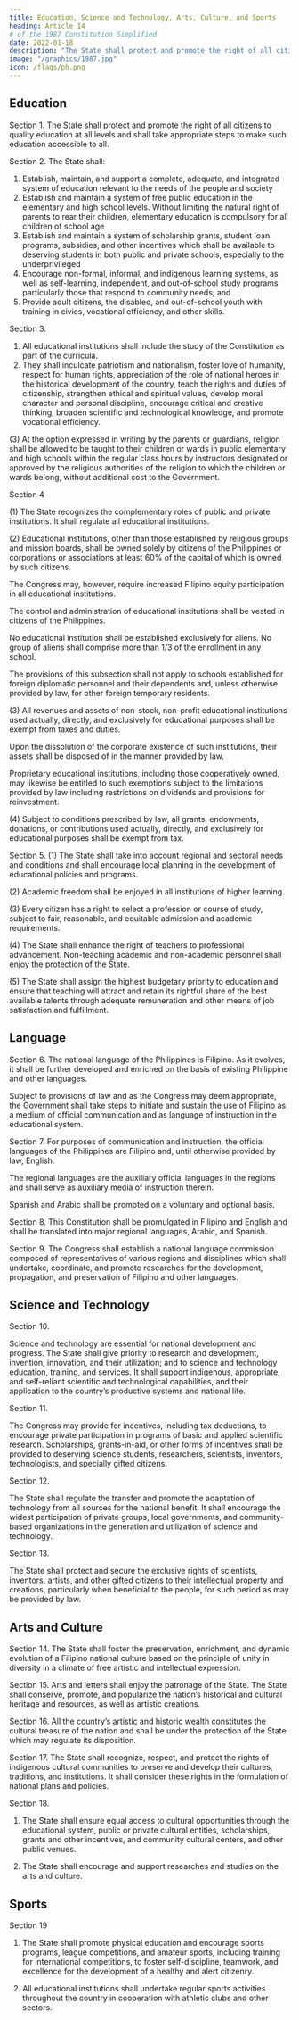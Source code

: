 ```yaml
---
title: Education, Science and Technology, Arts, Culture, and Sports
heading: Article 14
# of the 1987 Constitution Simplified
date: 2022-01-18
description: "The State shall protect and promote the right of all citizens to quality education at all levels and shall take appropriate steps to make such education accessible to all"
image: "/graphics/1987.jpg"
icon: /flags/ph.png
---
```



## Education

Section 1. The State shall protect and promote the right of all citizens to quality education at all levels and shall take appropriate steps to make such education accessible to all.

Section 2. The State shall:

1. Establish, maintain, and support a complete, adequate, and integrated system of education relevant to the needs of the people and society
2. Establish and maintain a system of free public education in the elementary and high school levels. Without limiting the natural right of parents to rear their children, elementary education is compulsory for all children of school age
3. Establish and maintain a system of scholarship grants, student loan programs, subsidies, and other incentives which shall be available to deserving students in both public and private schools, especially to the underprivileged
4. Encourage non-formal, informal, and indigenous learning systems, as well as self-learning, independent, and out-of-school study programs particularly those that respond to community needs; and
5. Provide adult citizens, the disabled, and out-of-school youth with training in civics, vocational efficiency, and other skills.

Section 3.

1. All educational institutions shall include the study of the Constitution as part of the curricula.
2. They shall inculcate patriotism and nationalism, foster love of humanity, respect for human rights, appreciation of the role of national heroes in the historical development of the country, teach the rights and duties of citizenship, strengthen ethical and spiritual values, develop moral character and personal discipline, encourage critical and creative thinking, broaden scientific and technological knowledge, and promote vocational efficiency.

(3) At the option expressed in writing by the parents or guardians, religion shall be allowed to be taught to their children or wards in public elementary and high schools within the regular class hours by instructors designated or approved by the religious authorities of the religion to which the children or wards belong, without additional cost to the Government.

Section 4

(1) The State recognizes the complementary roles of public and private institutions. It  shall regulate all educational institutions.

(2) Educational institutions, other than those established by religious groups and mission boards, shall be owned solely by citizens of the Philippines or corporations or associations at least 60% of the capital of which is owned by such citizens. 

The Congress may, however, require increased Filipino equity participation in all educational institutions.

The control and administration of educational institutions shall be vested in citizens of the Philippines.

No educational institution shall be established exclusively for aliens. No group of aliens shall comprise more than 1/3 of the enrollment in any school. 

The provisions of this subsection shall not apply to schools established for foreign diplomatic personnel and their dependents and, unless otherwise provided by law, for other foreign temporary residents.

(3) All revenues and assets of non-stock, non-profit educational institutions used actually, directly, and exclusively for educational purposes shall be exempt from taxes and duties. 

Upon the dissolution of the corporate existence of such institutions, their assets shall be disposed of in the manner provided by law.

Proprietary educational institutions, including those cooperatively owned, may likewise be entitled to such exemptions subject to the limitations provided by law including restrictions on dividends and provisions for reinvestment.

(4) Subject to conditions prescribed by law, all grants, endowments, donations, or contributions used actually, directly, and exclusively for educational purposes shall be exempt from tax.

Section 5. (1) The State shall take into account regional and sectoral needs and conditions and shall encourage local planning in the development of educational policies and programs.

(2) Academic freedom shall be enjoyed in all institutions of higher learning.

(3) Every citizen has a right to select a profession or course of study, subject to fair, reasonable, and equitable admission and academic requirements.

(4) The State shall enhance the right of teachers to professional advancement. Non-teaching academic and non-academic personnel shall enjoy the protection of the State.

(5) The State shall assign the highest budgetary priority to education and ensure that teaching will attract and retain its rightful share of the best available talents through adequate remuneration and other means of job satisfaction and fulfillment.


## Language

Section 6. The national language of the Philippines is Filipino. As it evolves, it shall be further developed and enriched on the basis of existing Philippine and other languages.

Subject to provisions of law and as the Congress may deem appropriate, the Government shall take steps to initiate and sustain the use of Filipino as a medium of official communication and as language of instruction in the educational system.

Section 7. For purposes of communication and instruction, the official languages of the Philippines are Filipino and, until otherwise provided by law, English.

The regional languages are the auxiliary official languages in the regions and shall serve as auxiliary media of instruction therein.

Spanish and Arabic shall be promoted on a voluntary and optional basis.

Section 8. This Constitution shall be promulgated in Filipino and English and shall be translated into major regional languages, Arabic, and Spanish.

Section 9. The Congress shall establish a national language commission composed of representatives of various regions and disciplines which shall undertake, coordinate, and promote researches for the development, propagation, and preservation of Filipino and other languages.


## Science and Technology

Section 10. 

Science and technology are essential for national development and progress. The State shall give priority to research and development, invention, innovation, and their utilization; and to science and technology education, training, and services. It shall support indigenous, appropriate, and self-reliant scientific and technological capabilities, and their application to the country’s productive systems and national life.

Section 11. 

The Congress may provide for incentives, including tax deductions, to encourage private participation in programs of basic and applied scientific research. Scholarships, grants-in-aid, or other forms of incentives shall be provided to deserving science students, researchers, scientists, inventors, technologists, and specially gifted citizens.

Section 12. 

The State shall regulate the transfer and promote the adaptation of technology from all sources for the national benefit. It shall encourage the widest participation of private groups, local governments, and community-based organizations in the generation and utilization of science and technology.

Section 13. 

The State shall protect and secure the exclusive rights of scientists, inventors, artists, and other gifted citizens to their intellectual property and creations, particularly when beneficial to the people, for such period as may be provided by law.


## Arts and Culture

Section 14. The State shall foster the preservation, enrichment, and dynamic evolution of a Filipino national culture based on the principle of unity in diversity in a climate of free artistic and intellectual expression.

Section 15. Arts and letters shall enjoy the patronage of the State. The State shall conserve, promote, and popularize the nation’s historical and cultural heritage and resources, as well as artistic creations.

Section 16. All the country’s artistic and historic wealth constitutes the cultural treasure of the nation and shall be under the protection of the State which may regulate its disposition.

Section 17. The State shall recognize, respect, and protect the rights of indigenous cultural communities to preserve and develop their cultures, traditions, and institutions. It shall consider these rights in the formulation of national plans and policies.

Section 18. 

1. The State shall ensure equal access to cultural opportunities through the educational system, public or private cultural entities, scholarships, grants and other incentives, and community cultural centers, and other public venues.

2. The State shall encourage and support researches and studies on the arts and culture.


## Sports

Section 19

1. The State shall promote physical education and encourage sports programs, league competitions, and amateur sports, including training for international competitions, to foster self-discipline, teamwork, and excellence for the development of a healthy and alert citizenry.

2. All educational institutions shall undertake regular sports activities throughout the country in cooperation with athletic clubs and other sectors.


